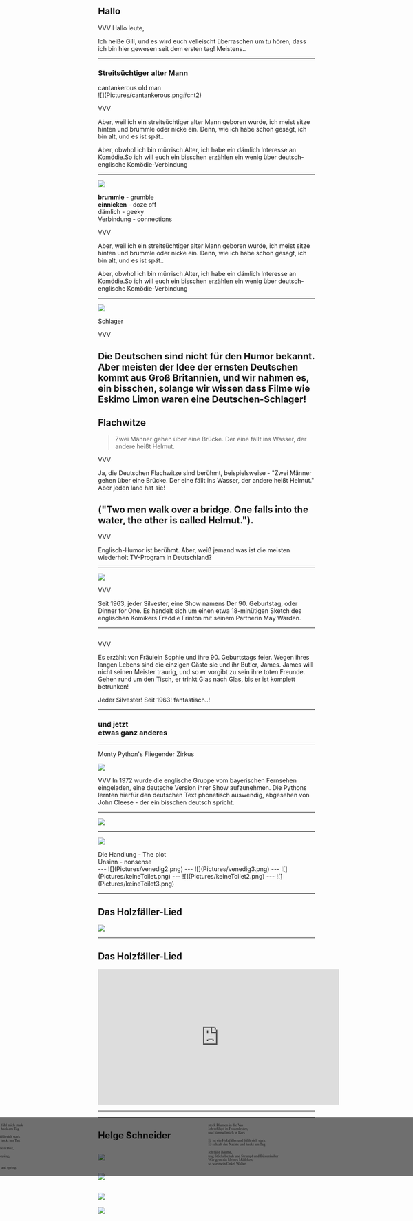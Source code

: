 ## Hallo

VVV
Hallo leute,

Ich heiße Gill, und es wird euch velleischt überraschen um tu hören, dass ich bin hier gewesen seit dem ersten tag! Meistens..

---
<!--.slide: data-background-image="./Pictures/cantankerous.png" class="text-bg-bw"-->
### Streitsüchtiger alter Mann

<div class="txt-overlay "><span class="txt-overlay">
cantankerous old man
</span></div>
![](Pictures/cantankerous.png#cnt2)

VVV

Aber, weil ich ein streitsüchtiger alter Mann geboren wurde, ich meist sitze hinten und brummle oder nicke ein.
Denn, wie ich habe schon gesagt, ich bin alt, und es ist spät..

Aber, obwhol ich bin mürrisch Alter, ich habe ein dämlich Interesse an Komödie.So ich will euch ein bisschen erzählen ein wenig über deutsch-englische Komödie-Verbindung 

---
<!--.slide: data-background-image="./Pictures/sleeping.png" class="text-bg-clr"-->

![](Pictures/sleeping.png#cnt2)

<div class="txt-overlay "><span class="txt-overlay">
<b>brummle</b> - grumble <br>
<b>einnicken</b> - doze off <br>
dämlich - geeky <br>
Verbindung - connections
</span></div>

VVV

Aber, weil ich ein streitsüchtiger alter Mann geboren wurde, ich meist sitze hinten und brummle oder nicke ein.
Denn, wie ich habe schon gesagt, ich bin alt, und es ist spät..

Aber, obwhol ich bin mürrisch Alter, ich habe ein dämlich Interesse an Komödie.So ich will euch ein bisschen erzählen ein wenig über deutsch-englische Komödie-Verbindung 


---
<!--.slide: data-background-image="./Pictures/eskimo.png" class="text-bg-clr"-->

![](Pictures/eskimo.png#cnt2)
<div class="txt-overlay fragment "><span class="txt-overlay">
Schlager
</span></div>

VVV

Die Deutschen sind nicht für den Humor bekannt. Aber meisten der Idee der ernsten Deutschen kommt aus Groß Britannien, und wir nahmen es, ein bisschen, solange wir wissen dass Filme wie Eskimo Limon waren eine Deutschen-Schlager! 
---
<!--.slide: data-background-image="./Pictures/eskimo.png" class="text-bg-clr"-->

## Flachwitze 
<blockquote>
Zwei Männer gehen über eine Brücke. Der eine fällt ins Wasser, der andere heißt Helmut.
</blockquote>

VVV


Ja, die Deutschen Flachwitze sind berühmt, beispielsweise - 
"Zwei Männer gehen über eine Brücke. Der eine fällt ins Wasser, der andere heißt Helmut."
Aber jeden land hat sie! 

("Two men walk over a bridge. One falls into the water, the other is called Helmut.").
---

VVV

Englisch-Humor ist berühmt. 
Aber, weiß jemand was ist die meisten wiederholt TV-Program in Deutschland?

---
<!--.slide: data-background-image="./Pictures/dinner.png" class="text-bg-bw"-->
![](Pictures/dinner.png)

VVV

Seit 1963, jeder Silvester, eine Show namens Der 90. Geburtstag, oder Dinner for One. Es handelt sich um einen etwa 18-minütigen Sketch des englischen Komikers Freddie Frinton mit seinem Partnerin May Warden. 

---
<!--.slide: data-background-image="./Pictures/dinner2.png" class="text-bg-bw"-->
<img data-src="./Pictures/dinner2.png#cnt2" width="400">

VVV


Es erzählt von Fräulein Sophie und ihre 90. Geburtstags feier. Wegen ihres langen Lebens sind die einzigen Gäste sie und ihr Butler, James. 
James will nicht seinen Meister traurig, und so er vorgibt zu sein ihre toten Freunde. Gehen rund um den Tisch, er trinkt Glas nach Glas, bis er ist komplett betrunken! 

Jeder Silvester! Seit 1963! fantastisch..!

---
<!--.slide: data-background-image="./Pictures/zirkus.png" class="text-bg-clr"-->
### und jetzt <br> etwas ganz anderes
---
<!--.slide: data-background-image="./Pictures/dieGruppe.png" class="text-bg-bw"-->
Monty Python's Fliegender Zirkus

![](Pictures/zirkus.png#cnt2)

VVV
In 1972 wurde die englische Gruppe vom bayerischen Fernsehen eingeladen, eine deutsche Version ihrer Show aufzunehmen. 
Die Pythons lernten hierfür den deutschen Text phonetisch auswendig, abgesehen von John Cleese - der ein bisschen deutsch spricht.

---
<!--.slide: data-background-image="./Pictures/zirkus2.png" class="text-bg-clr"-->
![](Pictures/dieGruppeFarbig.png)

---
<!--.slide: data-background-image="./Pictures/zirkus2.png" class="text-bg-clr"-->
![](Pictures/venedig1.png)
<div class="txt-overlay"><span class="txt-overlay">
Die Handlung - The plot
<br>
Unsinn - nonsense 
</span></div>
---
<!--.slide: data-background-image="./Pictures/zirkus2.png" class="text-bg-clr"-->
![](Pictures/venedig2.png)
---
<!--.slide: data-background-image="./Pictures/zirkus2.png" class="text-bg-clr"-->
![](Pictures/venedig3.png)
---
<!--.slide: data-background-image="./Pictures/zirkus2.png" class="text-bg-clr"-->
![](Pictures/keineToilet.png)
---
<!--.slide: data-background-image="./Pictures/zirkus2.png" class="text-bg-clr"-->
![](Pictures/keineToilet2.png)
---
<!--.slide: data-background-image="./Pictures/zirkus2.png" class="text-bg-clr"-->
![](Pictures/keineToilet3.png)

---
<!--.slide: data-background-image="./Pictures/zirkus.png" class="text-bg-clr"-->

## Das Holzfäller-Lied

![](Pictures/holzfaller.png)

---
<!--.slide: data-background-image="./Pictures/zirkus.png" class="text-bg-clr"-->
## Das Holzfäller-Lied

<iframe width="560" height="315" src="https://www.youtube.com/embed/aiVOG199X2c" frameborder="0" allowfullscreen></iframe>

---
<!--.slide: data-background-image="./Pictures/zirkus.png" class="text-bg-clr"-->

<div style="-webkit-columns: 400px 2; -moz-columns: 400px 2; columns: 300px 2; font-family: 'Bentham', serif;font-size:60%;text-align:left;background-color: rgba(0, 0, 0, .56);padding:14px;border-radius:7px;position:absolute;right:-100px;left:-100px;">
Ich bin ein Holzfäller und fühl mich stark
<br> Ich schlaf des Nachts und hack am Tag 
<br> 
<br> Er ist ein Holzfäller und fühlt sich stark
<br> Er schlaft des Nachts und hackt am Tag 
<br> 
<br> Ich fälle Bäume, ich ess mein Brot, 
<br> ich geh auf das WC
<br> Am Mittwoch geh ich shopping,
<br> kau Kekse zum kaffee 
<br> 
<br> Ich fälle Bäume und hupf und spring,
<br> steck Blumen in die Vas
<br> Ich schlupf in Frauenleider,
<br> und lümmel mich in Bars 
<br> 
<br> Er ist ein Holzfäller und fühlt sich stark
<br> Er schlaft des Nachts und hackt am Tag
<br> 
<br> Ich fälle Bäume,
<br> trag Stöckelschuh und Strumpf und Büstenhalter
<br> Wär gern ein kleines Mädchen,
<br> so wie mein Onkel Walter 
</div>

---
## Helge Schneider

![](Pictures/helge.png)
--
![](Pictures/helge2.png)
--
![](Pictures/helge3.png)
--
![](Pictures/helge4.png)